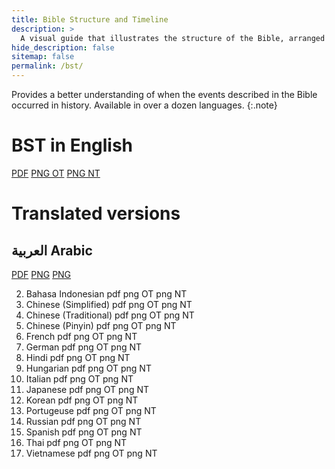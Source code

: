 ```yaml
---
title: Bible Structure and Timeline
description: >
  A visual guide that illustrates the structure of the Bible, arranged chronologically. 
hide_description: false
sitemap: false
permalink: /bst/
---
```


Provides a better understanding of when the events described in the Bible occurred in history. 
Available in over a dozen languages.
{:.note}

# BST in English
[PDF](../assets/pdfs/BibleStructureTimeline.pdf) <span class="icon-file-pdf"></span>
[PNG OT](../assets/img/projects/bstot.png) <span class="icon-file-picture"></span>
[PNG NT](../assets/img/projects/bstnt.png) <span class="icon-file-picture"></span>

# Translated versions  
## العربية Arabic 
[PDF]() <span class="icon-file-pdf"></span>
[PNG]() <span class="icon-file-picture"></span>
[PNG]() <span class="icon-file-picture"></span>

2. Bahasa Indonesian pdf png OT png NT
3. Chinese (Simplified) pdf png OT png NT
4. Chinese (Traditional) pdf png OT png NT
5. Chinese (Pinyin) pdf png OT png NT
6. French pdf png OT png NT
7. German pdf png OT png NT
8. Hindi pdf png OT png NT
9. Hungarian pdf png OT png NT
10. Italian pdf png OT png NT
11. Japanese pdf png OT png NT
12. Korean pdf png OT png NT
13. Portugeuse pdf png OT png NT
14. Russian pdf png OT png NT
15. Spanish pdf png OT png NT
16. Thai pdf png OT png NT
17. Vietnamese pdf png OT png NT
